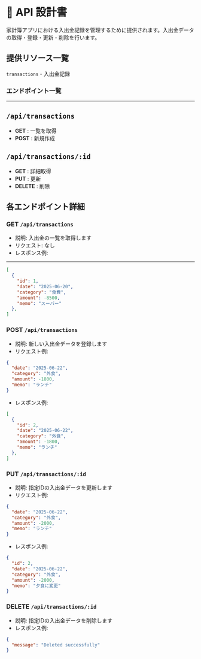 # 📘 API 設計書
家計簿アプリにおける入出金記録を管理するために提供されます。入出金データの取得・登録・更新・削除を行います。


##  提供リソース一覧

`transactions` - 入出金記録

### エンドポイント一覧
---
## `/api/transactions`

- **GET** : 一覧を取得  
- **POST** : 新規作成

## `/api/transactions/:id`

- **GET** : 詳細取得  
- **PUT** : 更新  
- **DELETE** : 削除


##  各エンドポイント詳細
### GET `/api/transactions`

- 説明: 入出金の一覧を取得します
- リクエスト: なし
- レスポンス例:
---
```json
[
  {
    "id": 1,
    "date": "2025-06-20",
    "category": "食費",
    "amount": -8500,
    "memo": "スーパー"
  },
]
```


### POST `/api/transactions`
- 説明: 新しい入出金データを登録します
- リクエスト例:
```json
{
  "date": "2025-06-22",
  "category": "外食",
  "amount": -1800,
  "memo": "ランチ"
}
```
- レスポンス例:
```json
[
  {
    "id": 2,
    "date": "2025-06-22",
    "category": "外食",
    "amount": -1800,
    "memo": "ランチ"
  },
]
```
### PUT `/api/transactions/:id`
- 説明: 指定IDの入出金データを更新します
- リクエスト例:
```json
{
  "date": "2025-06-22",
  "category": "外食",
  "amount": -2000,
  "memo": "ランチ"
}
```
- レスポンス例:
```json
{
  "id": 2,
  "date": "2025-06-22",
  "category": "外食",
  "amount": -2000,
  "memo": "夕食に変更"
}
```

### DELETE `/api/transactions/:id`
- 説明: 指定IDの入出金データを削除します
- レスポンス例:
```json
{
  "message": "Deleted successfully"
}
```
